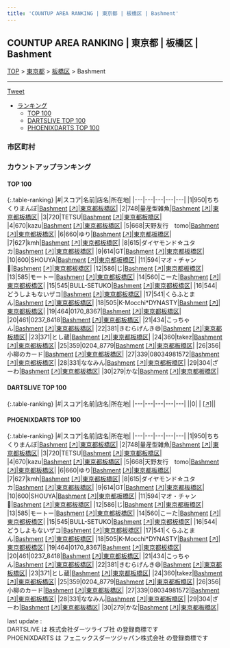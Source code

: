 ```yaml
---
title: 'COUNTUP AREA RANKING | 東京都 | 板橋区 | Bashment'
---
```

## COUNTUP AREA RANKING | 東京都 | 板橋区 | Bashment

[TOP](/darts/rank/) > [東京都](/darts/rank/東京都/) > [板橋区](/darts/rank/東京都/板橋区/) > Bashment

___

<a href="https://twitter.com/share?ref_src=twsrc%5Etfw" data-text="COUNTUP AREA RANKING | 東京都板橋区Bashment" class="twitter-share-button" data-hashtags="DARTSLIVE,PHOENIXDARTS,darts,ダーツ" data-show-count="false">Tweet</a>

* [ランキング](#カウントアップランキング)
    * [TOP 100](#top-100)
    * [DARTSLIVE TOP 100](#dartslive-top-100)
    * [PHOENIXDARTS TOP 100](#phoenixdarts-top-100)

### 市区町村

<ul>

</ul>

### カウントアップランキング

#### TOP 100



{:.table-ranking}
|#|スコア|名前|店名|所在地|
|---|---|---|---|---|
|1|950|<span class="rank-name-pd">ちちくりまんぼ</span>|<a href="/darts/rank/shops/87843.html">Bashment</a> <a href="https://vs.phoenixdarts.com/jp/shop/shopDetailInfo/s_87843?s_seq=87843">[↗]</a>|<a href="/darts/rank/東京都/板橋区">東京都板橋区</a>|
|2|748|<span class="rank-name-pd">量産型雑魚</span>|<a href="/darts/rank/shops/87843.html">Bashment</a> <a href="https://vs.phoenixdarts.com/jp/shop/shopDetailInfo/s_87843?s_seq=87843">[↗]</a>|<a href="/darts/rank/東京都/板橋区">東京都板橋区</a>|
|3|720|<span class="rank-name-pd">TETSU</span>|<a href="/darts/rank/shops/87843.html">Bashment</a> <a href="https://vs.phoenixdarts.com/jp/shop/shopDetailInfo/s_87843?s_seq=87843">[↗]</a>|<a href="/darts/rank/東京都/板橋区">東京都板橋区</a>|
|4|670|<span class="rank-name-pd">kazu</span>|<a href="/darts/rank/shops/87843.html">Bashment</a> <a href="https://vs.phoenixdarts.com/jp/shop/shopDetailInfo/s_87843?s_seq=87843">[↗]</a>|<a href="/darts/rank/東京都/板橋区">東京都板橋区</a>|
|5|668|<span class="rank-name-pd">天野友行　tomo</span>|<a href="/darts/rank/shops/87843.html">Bashment</a> <a href="https://vs.phoenixdarts.com/jp/shop/shopDetailInfo/s_87843?s_seq=87843">[↗]</a>|<a href="/darts/rank/東京都/板橋区">東京都板橋区</a>|
|6|660|<span class="rank-name-pd">ゆり</span>|<a href="/darts/rank/shops/87843.html">Bashment</a> <a href="https://vs.phoenixdarts.com/jp/shop/shopDetailInfo/s_87843?s_seq=87843">[↗]</a>|<a href="/darts/rank/東京都/板橋区">東京都板橋区</a>|
|7|627|<span class="rank-name-pd">kmh</span>|<a href="/darts/rank/shops/87843.html">Bashment</a> <a href="https://vs.phoenixdarts.com/jp/shop/shopDetailInfo/s_87843?s_seq=87843">[↗]</a>|<a href="/darts/rank/東京都/板橋区">東京都板橋区</a>|
|8|615|<span class="rank-name-pd">ダイヤモンド☆ユタカ</span>|<a href="/darts/rank/shops/87843.html">Bashment</a> <a href="https://vs.phoenixdarts.com/jp/shop/shopDetailInfo/s_87843?s_seq=87843">[↗]</a>|<a href="/darts/rank/東京都/板橋区">東京都板橋区</a>|
|9|614|<span class="rank-name-pd">GT</span>|<a href="/darts/rank/shops/87843.html">Bashment</a> <a href="https://vs.phoenixdarts.com/jp/shop/shopDetailInfo/s_87843?s_seq=87843">[↗]</a>|<a href="/darts/rank/東京都/板橋区">東京都板橋区</a>|
|10|600|<span class="rank-name-pd">SHOUYA</span>|<a href="/darts/rank/shops/87843.html">Bashment</a> <a href="https://vs.phoenixdarts.com/jp/shop/shopDetailInfo/s_87843?s_seq=87843">[↗]</a>|<a href="/darts/rank/東京都/板橋区">東京都板橋区</a>|
|11|594|<span class="rank-name-pd">マオ・チャン🥟</span>|<a href="/darts/rank/shops/87843.html">Bashment</a> <a href="https://vs.phoenixdarts.com/jp/shop/shopDetailInfo/s_87843?s_seq=87843">[↗]</a>|<a href="/darts/rank/東京都/板橋区">東京都板橋区</a>|
|12|586|<span class="rank-name-pd">じ</span>|<a href="/darts/rank/shops/87843.html">Bashment</a> <a href="https://vs.phoenixdarts.com/jp/shop/shopDetailInfo/s_87843?s_seq=87843">[↗]</a>|<a href="/darts/rank/東京都/板橋区">東京都板橋区</a>|
|13|585|<span class="rank-name-pd">モートー</span>|<a href="/darts/rank/shops/87843.html">Bashment</a> <a href="https://vs.phoenixdarts.com/jp/shop/shopDetailInfo/s_87843?s_seq=87843">[↗]</a>|<a href="/darts/rank/東京都/板橋区">東京都板橋区</a>|
|14|560|<span class="rank-name-pd">こーた</span>|<a href="/darts/rank/shops/87843.html">Bashment</a> <a href="https://vs.phoenixdarts.com/jp/shop/shopDetailInfo/s_87843?s_seq=87843">[↗]</a>|<a href="/darts/rank/東京都/板橋区">東京都板橋区</a>|
|15|545|<span class="rank-name-pd">BULL-SETUKO</span>|<a href="/darts/rank/shops/87843.html">Bashment</a> <a href="https://vs.phoenixdarts.com/jp/shop/shopDetailInfo/s_87843?s_seq=87843">[↗]</a>|<a href="/darts/rank/東京都/板橋区">東京都板橋区</a>|
|16|544|<span class="rank-name-pd">どうしよもないザコ</span>|<a href="/darts/rank/shops/87843.html">Bashment</a> <a href="https://vs.phoenixdarts.com/jp/shop/shopDetailInfo/s_87843?s_seq=87843">[↗]</a>|<a href="/darts/rank/東京都/板橋区">東京都板橋区</a>|
|17|541|<span class="rank-name-pd">くらふとまん</span>|<a href="/darts/rank/shops/87843.html">Bashment</a> <a href="https://vs.phoenixdarts.com/jp/shop/shopDetailInfo/s_87843?s_seq=87843">[↗]</a>|<a href="/darts/rank/東京都/板橋区">東京都板橋区</a>|
|18|505|<span class="rank-name-pd">K-Mocchi*DYNASTY</span>|<a href="/darts/rank/shops/87843.html">Bashment</a> <a href="https://vs.phoenixdarts.com/jp/shop/shopDetailInfo/s_87843?s_seq=87843">[↗]</a>|<a href="/darts/rank/東京都/板橋区">東京都板橋区</a>|
|19|464|<span class="rank-name-pd">0170_8367</span>|<a href="/darts/rank/shops/87843.html">Bashment</a> <a href="https://vs.phoenixdarts.com/jp/shop/shopDetailInfo/s_87843?s_seq=87843">[↗]</a>|<a href="/darts/rank/東京都/板橋区">東京都板橋区</a>|
|20|461|<span class="rank-name-pd">0237_8418</span>|<a href="/darts/rank/shops/87843.html">Bashment</a> <a href="https://vs.phoenixdarts.com/jp/shop/shopDetailInfo/s_87843?s_seq=87843">[↗]</a>|<a href="/darts/rank/東京都/板橋区">東京都板橋区</a>|
|21|434|<span class="rank-name-pd">こっちゃん</span>|<a href="/darts/rank/shops/87843.html">Bashment</a> <a href="https://vs.phoenixdarts.com/jp/shop/shopDetailInfo/s_87843?s_seq=87843">[↗]</a>|<a href="/darts/rank/東京都/板橋区">東京都板橋区</a>|
|22|381|<span class="rank-name-pd">きむらげんき😄</span>|<a href="/darts/rank/shops/87843.html">Bashment</a> <a href="https://vs.phoenixdarts.com/jp/shop/shopDetailInfo/s_87843?s_seq=87843">[↗]</a>|<a href="/darts/rank/東京都/板橋区">東京都板橋区</a>|
|23|371|<span class="rank-name-pd">とし蔵</span>|<a href="/darts/rank/shops/87843.html">Bashment</a> <a href="https://vs.phoenixdarts.com/jp/shop/shopDetailInfo/s_87843?s_seq=87843">[↗]</a>|<a href="/darts/rank/東京都/板橋区">東京都板橋区</a>|
|24|360|<span class="rank-name-pd">takez</span>|<a href="/darts/rank/shops/87843.html">Bashment</a> <a href="https://vs.phoenixdarts.com/jp/shop/shopDetailInfo/s_87843?s_seq=87843">[↗]</a>|<a href="/darts/rank/東京都/板橋区">東京都板橋区</a>|
|25|359|<span class="rank-name-pd">0204_8779</span>|<a href="/darts/rank/shops/87843.html">Bashment</a> <a href="https://vs.phoenixdarts.com/jp/shop/shopDetailInfo/s_87843?s_seq=87843">[↗]</a>|<a href="/darts/rank/東京都/板橋区">東京都板橋区</a>|
|26|356|<span class="rank-name-pd">小柳のカード</span>|<a href="/darts/rank/shops/87843.html">Bashment</a> <a href="https://vs.phoenixdarts.com/jp/shop/shopDetailInfo/s_87843?s_seq=87843">[↗]</a>|<a href="/darts/rank/東京都/板橋区">東京都板橋区</a>|
|27|339|<span class="rank-name-pd">08034981572</span>|<a href="/darts/rank/shops/87843.html">Bashment</a> <a href="https://vs.phoenixdarts.com/jp/shop/shopDetailInfo/s_87843?s_seq=87843">[↗]</a>|<a href="/darts/rank/東京都/板橋区">東京都板橋区</a>|
|28|331|<span class="rank-name-pd">ななみん</span>|<a href="/darts/rank/shops/87843.html">Bashment</a> <a href="https://vs.phoenixdarts.com/jp/shop/shopDetailInfo/s_87843?s_seq=87843">[↗]</a>|<a href="/darts/rank/東京都/板橋区">東京都板橋区</a>|
|29|304|<span class="rank-name-pd">ざーわ</span>|<a href="/darts/rank/shops/87843.html">Bashment</a> <a href="https://vs.phoenixdarts.com/jp/shop/shopDetailInfo/s_87843?s_seq=87843">[↗]</a>|<a href="/darts/rank/東京都/板橋区">東京都板橋区</a>|
|30|279|<span class="rank-name-pd">かな</span>|<a href="/darts/rank/shops/87843.html">Bashment</a> <a href="https://vs.phoenixdarts.com/jp/shop/shopDetailInfo/s_87843?s_seq=87843">[↗]</a>|<a href="/darts/rank/東京都/板橋区">東京都板橋区</a>|


#### DARTSLIVE TOP 100



{:.table-ranking}
|#|スコア|名前|店名|所在地|
|---|---|---|---|---|
||0|<span class="rank-name-dl"> </span>|<a href="/darts/rank/shops/.html"></a> <a href="">[↗]</a>|<a href="/darts/rank//"></a>|


#### PHOENIXDARTS TOP 100



{:.table-ranking}
|#|スコア|名前|店名|所在地|
|---|---|---|---|---|
|1|950|<span class="rank-name-pd">ちちくりまんぼ</span>|<a href="/darts/rank/shops/87843.html">Bashment</a> <a href="https://vs.phoenixdarts.com/jp/shop/shopDetailInfo/s_87843?s_seq=87843">[↗]</a>|<a href="/darts/rank/東京都/板橋区">東京都板橋区</a>|
|2|748|<span class="rank-name-pd">量産型雑魚</span>|<a href="/darts/rank/shops/87843.html">Bashment</a> <a href="https://vs.phoenixdarts.com/jp/shop/shopDetailInfo/s_87843?s_seq=87843">[↗]</a>|<a href="/darts/rank/東京都/板橋区">東京都板橋区</a>|
|3|720|<span class="rank-name-pd">TETSU</span>|<a href="/darts/rank/shops/87843.html">Bashment</a> <a href="https://vs.phoenixdarts.com/jp/shop/shopDetailInfo/s_87843?s_seq=87843">[↗]</a>|<a href="/darts/rank/東京都/板橋区">東京都板橋区</a>|
|4|670|<span class="rank-name-pd">kazu</span>|<a href="/darts/rank/shops/87843.html">Bashment</a> <a href="https://vs.phoenixdarts.com/jp/shop/shopDetailInfo/s_87843?s_seq=87843">[↗]</a>|<a href="/darts/rank/東京都/板橋区">東京都板橋区</a>|
|5|668|<span class="rank-name-pd">天野友行　tomo</span>|<a href="/darts/rank/shops/87843.html">Bashment</a> <a href="https://vs.phoenixdarts.com/jp/shop/shopDetailInfo/s_87843?s_seq=87843">[↗]</a>|<a href="/darts/rank/東京都/板橋区">東京都板橋区</a>|
|6|660|<span class="rank-name-pd">ゆり</span>|<a href="/darts/rank/shops/87843.html">Bashment</a> <a href="https://vs.phoenixdarts.com/jp/shop/shopDetailInfo/s_87843?s_seq=87843">[↗]</a>|<a href="/darts/rank/東京都/板橋区">東京都板橋区</a>|
|7|627|<span class="rank-name-pd">kmh</span>|<a href="/darts/rank/shops/87843.html">Bashment</a> <a href="https://vs.phoenixdarts.com/jp/shop/shopDetailInfo/s_87843?s_seq=87843">[↗]</a>|<a href="/darts/rank/東京都/板橋区">東京都板橋区</a>|
|8|615|<span class="rank-name-pd">ダイヤモンド☆ユタカ</span>|<a href="/darts/rank/shops/87843.html">Bashment</a> <a href="https://vs.phoenixdarts.com/jp/shop/shopDetailInfo/s_87843?s_seq=87843">[↗]</a>|<a href="/darts/rank/東京都/板橋区">東京都板橋区</a>|
|9|614|<span class="rank-name-pd">GT</span>|<a href="/darts/rank/shops/87843.html">Bashment</a> <a href="https://vs.phoenixdarts.com/jp/shop/shopDetailInfo/s_87843?s_seq=87843">[↗]</a>|<a href="/darts/rank/東京都/板橋区">東京都板橋区</a>|
|10|600|<span class="rank-name-pd">SHOUYA</span>|<a href="/darts/rank/shops/87843.html">Bashment</a> <a href="https://vs.phoenixdarts.com/jp/shop/shopDetailInfo/s_87843?s_seq=87843">[↗]</a>|<a href="/darts/rank/東京都/板橋区">東京都板橋区</a>|
|11|594|<span class="rank-name-pd">マオ・チャン🥟</span>|<a href="/darts/rank/shops/87843.html">Bashment</a> <a href="https://vs.phoenixdarts.com/jp/shop/shopDetailInfo/s_87843?s_seq=87843">[↗]</a>|<a href="/darts/rank/東京都/板橋区">東京都板橋区</a>|
|12|586|<span class="rank-name-pd">じ</span>|<a href="/darts/rank/shops/87843.html">Bashment</a> <a href="https://vs.phoenixdarts.com/jp/shop/shopDetailInfo/s_87843?s_seq=87843">[↗]</a>|<a href="/darts/rank/東京都/板橋区">東京都板橋区</a>|
|13|585|<span class="rank-name-pd">モートー</span>|<a href="/darts/rank/shops/87843.html">Bashment</a> <a href="https://vs.phoenixdarts.com/jp/shop/shopDetailInfo/s_87843?s_seq=87843">[↗]</a>|<a href="/darts/rank/東京都/板橋区">東京都板橋区</a>|
|14|560|<span class="rank-name-pd">こーた</span>|<a href="/darts/rank/shops/87843.html">Bashment</a> <a href="https://vs.phoenixdarts.com/jp/shop/shopDetailInfo/s_87843?s_seq=87843">[↗]</a>|<a href="/darts/rank/東京都/板橋区">東京都板橋区</a>|
|15|545|<span class="rank-name-pd">BULL-SETUKO</span>|<a href="/darts/rank/shops/87843.html">Bashment</a> <a href="https://vs.phoenixdarts.com/jp/shop/shopDetailInfo/s_87843?s_seq=87843">[↗]</a>|<a href="/darts/rank/東京都/板橋区">東京都板橋区</a>|
|16|544|<span class="rank-name-pd">どうしよもないザコ</span>|<a href="/darts/rank/shops/87843.html">Bashment</a> <a href="https://vs.phoenixdarts.com/jp/shop/shopDetailInfo/s_87843?s_seq=87843">[↗]</a>|<a href="/darts/rank/東京都/板橋区">東京都板橋区</a>|
|17|541|<span class="rank-name-pd">くらふとまん</span>|<a href="/darts/rank/shops/87843.html">Bashment</a> <a href="https://vs.phoenixdarts.com/jp/shop/shopDetailInfo/s_87843?s_seq=87843">[↗]</a>|<a href="/darts/rank/東京都/板橋区">東京都板橋区</a>|
|18|505|<span class="rank-name-pd">K-Mocchi*DYNASTY</span>|<a href="/darts/rank/shops/87843.html">Bashment</a> <a href="https://vs.phoenixdarts.com/jp/shop/shopDetailInfo/s_87843?s_seq=87843">[↗]</a>|<a href="/darts/rank/東京都/板橋区">東京都板橋区</a>|
|19|464|<span class="rank-name-pd">0170_8367</span>|<a href="/darts/rank/shops/87843.html">Bashment</a> <a href="https://vs.phoenixdarts.com/jp/shop/shopDetailInfo/s_87843?s_seq=87843">[↗]</a>|<a href="/darts/rank/東京都/板橋区">東京都板橋区</a>|
|20|461|<span class="rank-name-pd">0237_8418</span>|<a href="/darts/rank/shops/87843.html">Bashment</a> <a href="https://vs.phoenixdarts.com/jp/shop/shopDetailInfo/s_87843?s_seq=87843">[↗]</a>|<a href="/darts/rank/東京都/板橋区">東京都板橋区</a>|
|21|434|<span class="rank-name-pd">こっちゃん</span>|<a href="/darts/rank/shops/87843.html">Bashment</a> <a href="https://vs.phoenixdarts.com/jp/shop/shopDetailInfo/s_87843?s_seq=87843">[↗]</a>|<a href="/darts/rank/東京都/板橋区">東京都板橋区</a>|
|22|381|<span class="rank-name-pd">きむらげんき😄</span>|<a href="/darts/rank/shops/87843.html">Bashment</a> <a href="https://vs.phoenixdarts.com/jp/shop/shopDetailInfo/s_87843?s_seq=87843">[↗]</a>|<a href="/darts/rank/東京都/板橋区">東京都板橋区</a>|
|23|371|<span class="rank-name-pd">とし蔵</span>|<a href="/darts/rank/shops/87843.html">Bashment</a> <a href="https://vs.phoenixdarts.com/jp/shop/shopDetailInfo/s_87843?s_seq=87843">[↗]</a>|<a href="/darts/rank/東京都/板橋区">東京都板橋区</a>|
|24|360|<span class="rank-name-pd">takez</span>|<a href="/darts/rank/shops/87843.html">Bashment</a> <a href="https://vs.phoenixdarts.com/jp/shop/shopDetailInfo/s_87843?s_seq=87843">[↗]</a>|<a href="/darts/rank/東京都/板橋区">東京都板橋区</a>|
|25|359|<span class="rank-name-pd">0204_8779</span>|<a href="/darts/rank/shops/87843.html">Bashment</a> <a href="https://vs.phoenixdarts.com/jp/shop/shopDetailInfo/s_87843?s_seq=87843">[↗]</a>|<a href="/darts/rank/東京都/板橋区">東京都板橋区</a>|
|26|356|<span class="rank-name-pd">小柳のカード</span>|<a href="/darts/rank/shops/87843.html">Bashment</a> <a href="https://vs.phoenixdarts.com/jp/shop/shopDetailInfo/s_87843?s_seq=87843">[↗]</a>|<a href="/darts/rank/東京都/板橋区">東京都板橋区</a>|
|27|339|<span class="rank-name-pd">08034981572</span>|<a href="/darts/rank/shops/87843.html">Bashment</a> <a href="https://vs.phoenixdarts.com/jp/shop/shopDetailInfo/s_87843?s_seq=87843">[↗]</a>|<a href="/darts/rank/東京都/板橋区">東京都板橋区</a>|
|28|331|<span class="rank-name-pd">ななみん</span>|<a href="/darts/rank/shops/87843.html">Bashment</a> <a href="https://vs.phoenixdarts.com/jp/shop/shopDetailInfo/s_87843?s_seq=87843">[↗]</a>|<a href="/darts/rank/東京都/板橋区">東京都板橋区</a>|
|29|304|<span class="rank-name-pd">ざーわ</span>|<a href="/darts/rank/shops/87843.html">Bashment</a> <a href="https://vs.phoenixdarts.com/jp/shop/shopDetailInfo/s_87843?s_seq=87843">[↗]</a>|<a href="/darts/rank/東京都/板橋区">東京都板橋区</a>|
|30|279|<span class="rank-name-pd">かな</span>|<a href="/darts/rank/shops/87843.html">Bashment</a> <a href="https://vs.phoenixdarts.com/jp/shop/shopDetailInfo/s_87843?s_seq=87843">[↗]</a>|<a href="/darts/rank/東京都/板橋区">東京都板橋区</a>|


<div class="footer border-top border-gray-light mt-5 pt-3 text-right text-gray">
    last update : <span style="font-weight: italic" id="foot_last_modified"></span><br />
    DARTSLIVE は 株式会社ダーツライブ社 の登録商標です<br />
    PHOENIXDARTS は フェニックスダーツジャパン株式会社 の登録商標です<br />
</div>

<script src="https://cdnjs.cloudflare.com/ajax/libs/jquery.tablesorter/2.31.3/js/jquery.tablesorter.min.js" integrity="sha512-qzgd5cYSZcosqpzpn7zF2ZId8f/8CHmFKZ8j7mU4OUXTNRd5g+ZHBPsgKEwoqxCtdQvExE5LprwwPAgoicguNg==" crossorigin="anonymous" referrerpolicy="no-referrer"></script>
<link rel="stylesheet" href="https://cdnjs.cloudflare.com/ajax/libs/jquery.tablesorter/2.31.3/css/theme.default.min.css" integrity="sha512-wghhOJkjQX0Lh3NSWvNKeZ0ZpNn+SPVXX1Qyc9OCaogADktxrBiBdKGDoqVUOyhStvMBmJQ8ZdMHiR3wuEq8+w==" crossorigin="anonymous" referrerpolicy="no-referrer" />
<script>
$(function() {
    $(".table-ranking").tablesorter({sortList:[[0, 0]]});
    $("#foot_last_modified").text(formatDate(new Date(document.lastModified), 'yyyy-MM-dd HH:mm:ss'));
});
</script>

<script async src="https://platform.twitter.com/widgets.js" charset="utf-8"></script>
